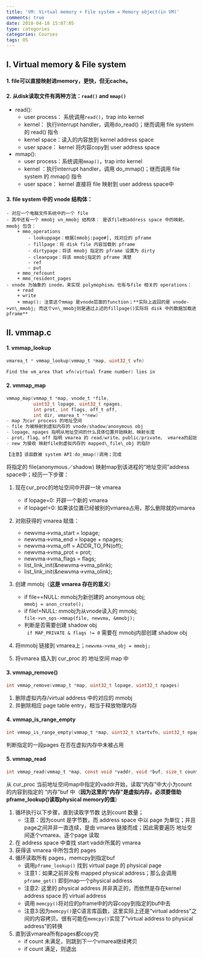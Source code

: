```yaml
---
title: 'VM: Virtual memory + File system = Memory object(in VM)'
comments: true
date: 2018-04-18 15:07:05
type: categories
categories: Courses
tags: OS
---
```


## I. Virtual memory & File system

#### 1. file可以直接映射进memory，更快，但无cache。  
#### 2. 从disk读取文件有两种方法：`read()` and `mmap()`

- read(): 
    + user process： 系统调用`read()`，trap into kernel
    + kernel： 执行interrupt handler，调用do_read()；继而调用 file system的 read() 指令
    + kernel space：读入的内容放到 kernel address space
    + user space： kernel 将内容copy到 user address space
- mmap(): 
    + user process：系统调用`mmap()`，trap into kernel
    + kernel ：执行interrupt handler，调用 do_mmap()；继而调用 file system 的 mmap() 指令
    + user space： kernel 直接将 file 映射到 user address space中

#### 3. file system 中的 vnode 结构体：
    - 对应一个电脑文件系统中的一个 file
    - 其中还有一个 mmobj vn_mmobj 结构体： 是该file到address space 中的映射。 mmobj 包含：
        + mmo_operations
            - lookuppage：根据[mmobj:page#], 找对应的 pframe
            - fillpage：将 disk file 内容加载到 pframe
            - dirtypage：将该 mmobj 指定的 pframe 设置为 dirty
            - cleanpage：将该 mmobj指定的 pframe 清楚
            - ref
            - put
        + mmo_refcount
        + mmo_resident_pages
    - vnode 为抽象的 inode，来实现 polymophism。也有与file 相关的 operations：
        + read
        + write
        + mmap(): 注意这个mmap 是vnode层面的function；**实际上返回的是 vnode->vn\_mmobj; 而这个vn\_mmobj则是通过上述的fillpage()实际将 disk 中的数据加载进 pframe**



## II. vmmap.c


#### 1. vmmap_lookup

```c
vmarea_t * vmmap_lookup(vmmap_t *map, uint32_t vfn)

Find the vm_area that vfn(virtual frame number) lies in
```




#### 2. vmmap_map

```c
vmmap_map(vmmap_t *map, vnode_t *file, 
          uint32_t lopage, uint32_t npages, 
          int prot, int flags, off_t off, 
          int dir, vmarea_t **new)
- map 为cur process 的地址空间
- file 为被映射到虚拟内存的 vnode/shadow/anonymous obj
- lopage、npages 指明从地址空间的什么具体位置开始映射、映射长度
- prot、flag、off 指明 vmarea 的 read/write、public/private、 vmarea的起始地址
- new 为接收 映射file到虚拟内存的 mapped\_file\_obj 的指针

【注意】该函数被 system API:do_mmap()调用；完成
```
 

将指定的 file(anonymous／shadow) 映射map到该进程的“地址空间”address space中；经历一下步骤：

1. 现在cur\_proc的地址空间中开辟一块 vmarea 
    - if lopage=0: 开辟一个新的 vmarea
    - if lopage!=0: 如果该位置已经被别的vmarea占用，那么删除就的vmarea

2. 对刚获得的 vmarea 赋值：
    - newvma->vma_start = lopage;
    - newvma->vma_end = lopage + npages;
    - newvma->vma_off = ADDR_TO_PN(off);
    - newvma->vma_prot = prot;
    - newvma->vma_flags = flags;
    - list_link_init(&newvma->vma_plink);
    - list_link_init(&newvma->vma_olink);

3. 创建 mmobj（**这是 vmarea 存在的意义**）
    - if file==NULL: mmobj为新创建的 anonymous obj;  
    `mmobj = anon_create();`
    - if file!=NULL: mmobj为从vnode读入的 mmobj;  
    `file->vn_ops->mmap(file, newvma, &mmobj);`
    - 判断是否需要创建 shadow obj  
    ` if MAP_PRIVATE & flags != 0` 需要在 mmobj内部创建 shadow obj

4. 将mmobj 链接到 vmarea上；`newvma->vma_obj = mmobj;`

5. 将vmarea 插入到 cur\_proc 的 地址空间 map 中


#### 3. vmmap_remove()

```c
int vmmap_remove(vmmap_t *map, uint32_t lopage, uint32_t npages)

```

1. 删除虚拟内存/virtual address 中的对应的 mmobj
2. 并删除相应 page table entry，相当于释放物理内存

#### 4. vmmap_is_range_empty

```c
int vmmap_is_range_empty(vmmap_t *map, uint32_t startvfn, uint32_t npages)


```

判断指定的一段pages 在否在虚拟内存中未被占用


#### 5. vmmap_read

```c
int vmmap_read(vmmap_t *map, const void *vaddr, void *buf, size_t count)

```

从 cur\_proc 当前地址空间map中指定的vaddr开始，读取“内存”中大小为count的内容到指定的 “内存”buf 中（**因为这里的“内存”是虚拟内存，必须要借助pframe_lookup()读取physical memory的值**）


1. 循环执行以下步骤，直到读取字节数 达到count 数量；
    - 注意：因为count 是字节数，而 address space 中以 page 为单位；并且page之间并非一直连续，是由 vmarea 链接而成；因此需要遍历 地址空间逐个vmarea、逐个page 读取
2. 在 address space 中查找 start vaddr所属的 vmarea
3. 获得该 vmarea 中所包含的 pages
4. 循环读取所有 pages，memcpy到指定buf
    - 调用`pframe_lookup()` 找到 virtual page 的 physical page 
    - 注意1：如果之前并没有 mapped physical address；那么会调用`pframe_get()` 即刻map一个physical address
    - 注意2: 这里的 physical address 并非真正的，而依然是存在kernel address space 的 virtual address
    - 调用 `memcpy()`将对应的pframe中的内容copy到指定的buf中去
    - 注意3:因为`memcpy()`是C语言库函数，这里实际上还是“virtual address”之间的内容拷贝。很有可能在`memcpy()`实现了“virtual address to physical address”的转换
5. 直到该vmarea所有pages都copy完
    - if count 未满足，则跳到下一个vmarea继续拷贝
    - if count 满足，则退出
    

